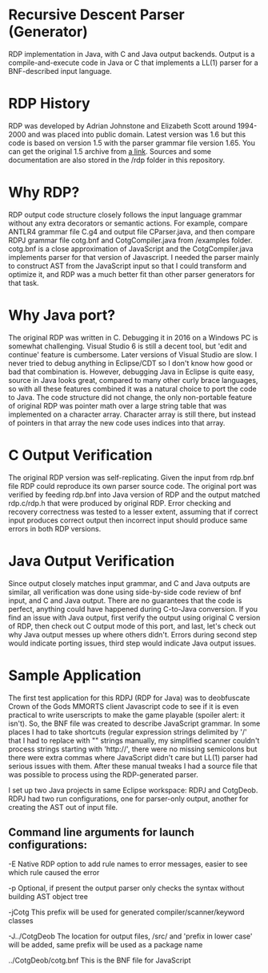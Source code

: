 # Recursive Descent Parser (Generator)
RDP implementation in Java, with C and Java output backends. Output is a compile-and-execute
code in Java or C that implements a LL(1) parser for a BNF-described input language.


# RDP History
RDP was developed by Adrian Johnstone and Elizabeth Scott around 1994-2000 and was placed
into public domain. Latest version was 1.6 but this code is based on version 1.5 with the
parser grammar file  version 1.65. You can get the original 1.5 archive from
[a link](http://www.cs.hs-rm.de/~weber/rdp). Sources and some documentation are also stored
in the /rdp folder in this repository.


# Why RDP?
RDP output code structure closely follows the input language grammar without any extra
decorators or semantic actions. For example, compare ANTLR4 grammar file C.g4 and output
file CParser.java, and then compare RDPJ grammar file cotg.bnf and CotgCompiler.java from
/examples folder. cotg.bnf is a close approximation of JavaScript and the CotgCompiler.java
implements parser for that version of Javascript. I needed the parser mainly to construct
AST from the JavaScript input so that I could transform and optimize it, and RDP was a much
better fit than other parser generators for that task.


# Why Java port?
The original RDP was written in C. Debugging it in 2016 on a Windows PC is somewhat challenging.
Visual Studio 6 is still a decent tool, but 'edit and continue' feature is cumbersome. Later
versions of Visual Studio are slow. I never tried to debug anything in Eclipse/CDT so I don't
know how good or bad that combination is. However, debugging Java in Eclipse is quite easy,
source in Java looks great, compared to many other curly brace languages, so with all these
features combined it was a natural choice to port the code to Java. The code structure did not
change, the only non-portable feature of original RDP was pointer math over a large string
table that was implemented on a character array. Character array is still there, but instead
of pointers in that array the new code uses indices into that array.


# C Output Verification
The original RDP version was self-replicating. Given the input from rdp.bnf file RDP could
reproduce its own parser source code. The original port was verified by feeding rdp.bnf into
Java version of RDP and the output matched rdp.c/rdp.h that were produced by original RDP.
Error checking and recovery correctness was tested to a lesser extent, assuming that if
correct input produces correct output then incorrect input should produce same errors in both
RDP versions.


# Java Output Verification
Since output closely matches input grammar, and C and Java outputs are similar, all verification
was done using side-by-side code review of bnf input, and C and Java output. There are no
guarantees that the code is perfect, anything could have happened during C-to-Java conversion.
If you find an issue with Java output, first verify the output using original C version of RDP,
then check out C output mode of this port, and last, let's check out why Java output messes up
where others didn't. Errors during second step would indicate porting issues, third step would
indicate Java output issues.


# Sample Application
The first test application for this RDPJ (RDP for Java) was to deobfuscate Crown of the Gods
MMORTS client Javascript code to see if it is even practical to write userscripts to make the
game playable (spoiler alert: it isn't). So, the BNF file was created to describe JavaScript
grammar. In some places I had to take shortcuts (regular expression strings delimited by '/'
that I had to replace with "" strings manually, my simplified scanner couldn't process strings
starting with 'http://', there were no missing semicolons but there were extra commas where
JavaScript didn't care but LL(1) parser had serious issues with them.  After these manual tweaks
I had a source file that was possible to process using the RDP-generated parser.

I set up two Java projects in same Eclipse workspace: RDPJ and CotgDeob. RDPJ had two run
configurations, one for parser-only output, another for creating the AST out of input file.

## Command line arguments for launch configurations:

-E Native RDP option to add rule names to error messages, easier to see which rule caused the error

-p Optional, if present the output parser only checks the syntax without building AST object tree

-jCotg This prefix will be used for generated compiler/scanner/keyword classes

-J../CotgDeob The location for output files, /src/ and 'prefix in lower case' will be added, same
prefix will be used as a package name

../CotgDeob/cotg.bnf This is the BNF file for JavaScript
